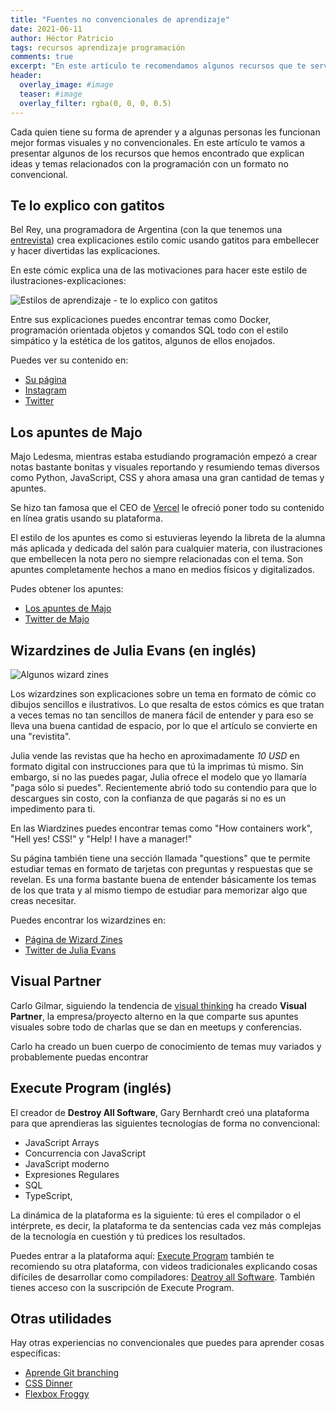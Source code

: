 ```yaml
---
title: "Fuentes no convencionales de aprendizaje"
date: 2021-06-11
author: Héctor Patricio
tags: recursos aprendizaje programación
comments: true
excerpt: "En este artículo te recomendamos algunos recursos que te servirán para aprender conceptos de progrmación que no son libros o cursos comunes."
header:
  overlay_image: #image
  teaser: #image
  overlay_filter: rgba(0, 0, 0, 0.5)
---
```


Cada quien tiene su forma de aprender y a algunas personas les funcionan mejor formas visuales y no convencionales. En este artículo te vamos a presentar algunos de los recursos que hemos encontrado que explican ideas y temas relacionados con la programación con un formato no convencional.

## Te lo explico con gatitos

Bel Rey, una programadora de Argentina (con la que tenemos una [entrevista](https://youtu.be/7Ea4BGxwhEA)) crea explicaciones estilo comic usando gatitos para embellecer y hacer divertidas las explicaciones.

En este cómic explica una de las motivaciones para hacer este estilo de ilustraciones-explicaciones:

![Estilos de aprendizaje - te lo explico con gatitos](https://teloexplicocongatitos.com/_next/image?url=https%3A%2F%2Fdoomvault.nyc3.digitaloceanspaces.com%2Ftlecg%2Fbig%2Faprender00.jpg&w=1200&q=75)

Entre sus explicaciones puedes encontrar temas como Docker, programación orientada objetos y comandos SQL todo con el estilo simpático y la estética de los gatitos, algunos de ellos enojados.

Puedes ver su contenido en:

- [Su página](https://teloexplicocongatitos.com/)
- [Instagram](https://www.instagram.com/teloexplicocongatitos/)
- [Twitter](https://twitter.com/explicocongatos)

## Los apuntes de Majo

Majo Ledesma, mientras estaba estudiando programación empezó a crear notas bastante bonitas y visuales reportando y resumiendo temas diversos como Python, JavaScript, CSS y ahora amasa una gran cantidad de temas y apuntes.

Se hizo tan famosa que el CEO de [Vercel](https://losapuntesdemajo.vercel.app/) le ofreció poner todo su contenido en línea gratis usando su plataforma.

El estilo de los apuntes es como si estuvieras leyendo la libreta de la alumna más aplicada y dedicada del salón para cualquier materia, con ilustraciones que embellecen la nota pero no siempre relacionadas con el tema. Son apuntes completamente hechos a mano en medios físicos y digitalizados.

Pudes obtener los apuntes:

- [Los apuntes de Majo](https://losapuntesdemajo.vercel.app/)
- [Twitter de Majo](https://twitter.com/MajoLedes)

## Wizardzines de Julia Evans (en inglés)

![Algunos wizard zines](https://res.cloudinary.com/hectorip/image/upload/v1623630863/wz_3_vvj9pp.png)

Los wizardzines son explicaciones sobre un tema en formato de cómic co dibujos sencillos e ilustrativos. Lo que resalta de estos cómics es que tratan a veces temas no tan sencillos de manera fácil de entender y para eso se lleva una buena cantidad de espacio, por lo que el artículo se convierte en una "revistita".

Julia vende las revistas que ha hecho en aproximadamente _10 USD_ en formato digital con instrucciones para que tú la imprimas tú mismo. Sin embargo, si no las puedes pagar, Julia ofrece el modelo que yo llamaría "paga sólo si puedes". Recientemente abrió todo su contendio para que lo descargues sin costo, con la confianza de que pagarás si no es un impedimento para ti.

En las Wiardzines puedes encontrar temas como "How containers work", "Hell yes! CSS!" y "Help! I have a manager!"

Su página también tiene una sección llamada "questions" que te permite estudiar temas en formato de tarjetas con preguntas y respuestas que se revelan. Es una forma bastante buena de entender básicamente los temas de los que trata y al mismo tiempo de estudiar para memorizar algo que creas necesitar.

Puedes encontrar los wizardzines en:

- [Página de Wizard Zines](https://wizardzines.com/)
- [Twitter de Julia Evans](https://twitter.com/b0rk)

## Visual Partner

Carlo Gilmar, siguiendo la tendencia de [visual thinking](https://extremservicejam.wordpress.com/2013/02/18/que-es-visual-thinking-y-como-puede-ayudarte/) ha creado **Visual Partner**, la empresa/proyecto alterno en la que comparte sus apuntes visuales sobre todo de charlas que se dan en meetups y conferencias.

Carlo ha creado un buen cuerpo de conocimiento de temas muy variados y probablemente puedas encontrar

## Execute Program (inglés)

El creador de **Destroy All Software**,  Gary Bernhardt creó una plataforma para que aprendieras las siguientes tecnologías de forma no convencional:

- JavaScript Arrays
- Concurrencia con JavaScript
- JavaScript moderno
- Expresiones Regulares
- SQL
- TypeScript,

La dinámica de la plataforma es la siguiente: tú eres el compilador o el intérprete, es decir, la plataforma te da sentencias cada vez más complejas de la tecnología en cuestión y tú predices los resultados.

Puedes entrar a la plataforma aquí: [Execute Program](https://www.executeprogram.com/) también te recomiendo su otra plataforma, con videos tradicionales explicando cosas difíciles de desarrollar como compiladores: [Deatroy all Software](https://www.destroyallsoftware.com/screencasts). También tienes acceso con la suscripción de Execute Program.

## Otras utilidades

Hay otras experiencias no convencionales que puedes para aprender cosas específicas:

- [Aprende Git branching](https://learngitbranching.js.org/?locale=es_ES)
- [CSS Dinner]()
- [Flexbox Froggy](https://flexboxfroggy.com/#es)